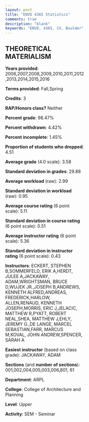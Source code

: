 ```yaml
---
layout: post
title: "ENVD 4365 Statistics"
comments: true
description: "blank"
keywords: "ENVD, 4365, CU, Boulder"
--- 
```

<head>
<script src="https://ajax.googleapis.com/ajax/libs/jquery/2.1.3/jquery.min.js"></script>
<script src="https://dl.dropboxusercontent.com/s/pc42nxpaw1ea4o9/highcharts.js?dl=0"></script>
<!-- <script src="../assets/js/highcharts.js"></script> -->
<style type="text/css">@font-face {
	font-family: "Bebas Neue";
	src: url(https://www.filehosting.org/file/details/544349/BebasNeue%20Regular.otf) format("opentype");
	}
	h1.Bebas { 
		font-family: "Bebas Neue", Verdana, Tahoma;
	}
</style>
</head>
<body>
	<div id="container" style="float: right; width: 45%; height: 88%; margin-left: 2.5%; margin-right: 2.5%;"></div>
	<script language="JavaScript">
		$(document).ready(function() {
		var chart = {type: 'column'};
		var title = {text: 'Grade Distribution'};
		var xAxis = {categories: ['A','B','C','D','F'],crosshair: true};
		var yAxis = {min: 0,title: {text: 'Percentage'}};
		var tooltip = {headerFormat: '<center><b><span style="font-size:20px">{point.key}</span></b></center>',
		               pointFormat: '<td style="padding:0"><b>{point.y:.1f}%</b></td>',
		               footerFormat: '</table>',shared: true,useHTML: true};
		var plotOptions = {column: {pointPadding: 0.0,borderWidth: 0}};  
		var credits = {enabled: false};var series= [{name: 'Percent',data: [67.66,27.35,3.45,0.38,1.15,]}];
		var json = {};
		json.chart = chart;
		json.title = title;
		json.tooltip = tooltip;
		json.xAxis = xAxis;
		json.yAxis = yAxis;  
		json.series = series;
		json.plotOptions = plotOptions;  
		json.credits = credits;
		$('#container').highcharts(json);
	});
	</script>
</body>
			   
## THEORETICAL MATERIALISM

**Years provided**: 2006,2007,2008,2009,2010,2011,2012,2013,2014,2015,2016

**Terms provided**: Fall,Spring

**Credits**: 3

**RAP/Honors class?** Neither

**Percent grade**: 98.47%

**Percent withdrawn**: 4.42%

**Percent incomplete**: 1.45%

**Proportion of students who dropped**: 4.51

**Average grade** (4.0 scale): 3.58

**Standard deviation in grades**: 29.88

**Average workload** (raw): 2.99

**Standard deviation in workload** (raw): 0.95

**Average course rating** (6 point scale): 5.11

**Standard deviation in course rating** (6 point scale): 0.51

**Average instructor rating** (6 point scale): 5.36

**Standard deviation in instructor rating** (6 point scale): 0.43

**Instructors**: ECKERT, STEPHEN B,SOMMERFELD, ERIK A,HERDT, JULEE A,JACKAWAY, ADAM,WRIGHTSMAN, BRUCE D,WUJEK JR.,JOSEPH B,ANDREWS, KENNETH ALFRED,ANDREAS, FREDERICK,HARLOW, ALLEN,RENAUD, KENNETH JOSEPH,MORRIS, ERIC J,JELACIC, MATTHEW R,PYATT, ROBERT NEAL,SHEA, MATTHEW J,EHLY, JEREMY G.,DE LANGE, MARCEL SEBASTIAN,FARR, MARCUS M,KOVAL, JOHN ANDREW,SPENCER, SARAH A

**Easiest instructor** (based on class grade): JACKAWAY, ADAM

**Sections** (and **number of sections**): 001,002,004,005,003,006,801, 61

**Department**: ARPL

**College**: College of Architecture and Planning

**Level**: Upper

**Activity**: SEM - Seminar